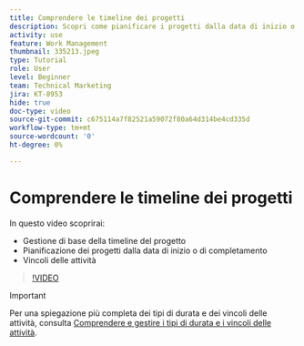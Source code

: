 ```yaml
---
title: Comprendere le timeline dei progetti
description: Scopri come pianificare i progetti dalla data di inizio o di completamento. Quindi scopri in che modo la durata, i predecessori e i vincoli delle attività influiscono sul piano del progetto.
activity: use
feature: Work Management
thumbnail: 335213.jpeg
type: Tutorial
role: User
level: Beginner
team: Technical Marketing
jira: KT-8953
hide: true
doc-type: video
source-git-commit: c675114a7f82521a59072f80a64d314be4cd335d
workflow-type: tm+mt
source-wordcount: '0'
ht-degree: 0%

---
```


# Comprendere le timeline dei progetti

In questo video scoprirai:

* Gestione di base della timeline del progetto
* Pianificazione dei progetti dalla data di inizio o di completamento
* Vincoli delle attività

>[!VIDEO](https://video.tv.adobe.com/v/335213/?quality=12&learn=on)

>[!IMPORTANT]
>
>Per una spiegazione più completa dei tipi di durata e dei vincoli delle attività, consulta [Comprendere e gestire i tipi di durata e i vincoli delle attività](https://experienceleague.adobe.com/docs/workfront-learn/tutorials-workfront/manage-work/intermediate-projects/understand-and-manage-duration-types-and-task-constraints.html?lang=it).
